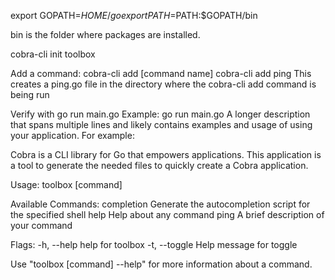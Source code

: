 export GOPATH=$HOME/go
export PATH=$PATH:$GOPATH/bin

bin is the folder where packages are installed.

cobra-cli init toolbox

Add a command:
cobra-cli add [command name]
cobra-cli add ping
This creates a ping.go file in the directory where the cobra-cli add command is being run

Verify with go run main.go
Example:
 go run main.go 
A longer description that spans multiple lines and likely contains
examples and usage of using your application. For example:

Cobra is a CLI library for Go that empowers applications.
This application is a tool to generate the needed files
to quickly create a Cobra application.

Usage:
  toolbox [command]

Available Commands:
  completion  Generate the autocompletion script for the specified shell
  help        Help about any command
  ping        A brief description of your command

Flags:
  -h, --help     help for toolbox
  -t, --toggle   Help message for toggle

Use "toolbox [command] --help" for more information about a command.